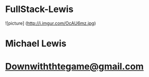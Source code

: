 # FullStack-Lewis

![picture] (http://i.imgur.com/OcAU6mz.jpg)
# Michael Lewis
# Downwiththtegame@gmail.com
